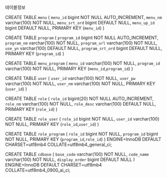 테이블정보

CREATE TABLE `menu` (
  `menu_id` bigint NOT NULL AUTO_INCREMENT,
  `menu_nm` varchar(100) NOT NULL,
  `menu_srt_ord` bigint DEFAULT NULL,
  `menu_up_id` bigint DEFAULT NULL,
  PRIMARY KEY (`menu_id`)
)

CREATE TABLE `program` (
  `program_id` bigint NOT NULL AUTO_INCREMENT,
  `program_nm` varchar(100) NOT NULL,
  `program_url` varchar(100) NOT NULL,
  `use_yn` varchar(100) DEFAULT NULL,
  `program_srt_ord` bigint DEFAULT NULL,
  PRIMARY KEY (`program_id`)
)

CREATE TABLE `menu_program` (
`menu_id` varchar(100) NOT NULL,
`program_id` varchar(100) NOT NULL,
PRIMARY KEY (`menu_id`,`program_id`)
)

CREATE TABLE `user` (
`user_id` varchar(100) NOT NULL,
`user_pw` varchar(100) NOT NULL,
`user_nm` varchar(100) NOT NULL,
PRIMARY KEY (`user_id`)
)

CREATE TABLE `role` (
`role_id` bigint(20) NOT NULL AUTO_INCREMENT,
`role_nm` varchar(100) NOT NULL,
`role_desc` varchar(100) DEFAULT NULL,
PRIMARY KEY (`role_id`)
)

CREATE TABLE `role_user` (
`role_id` bigint NOT NULL,
`user_id` varchar(100) NOT NULL,
PRIMARY KEY (`role_id`,`user_id`)
)

CREATE TABLE `role_program` (
`role_id` bigint NOT NULL,
`program_id` bigint NOT NULL,
PRIMARY KEY (`program_id`,`role_id`)
) ENGINE=InnoDB DEFAULT CHARSET=utf8mb4 COLLATE=utf8mb4_general_ci;

CREATE TABLE `cdbase` (
`base_code` varchar(100) NOT NULL,
`code_name` varchar(100) NOT NULL,
`display_order` bigint DEFAULT NULL
) ENGINE=InnoDB DEFAULT CHARSET=utf8mb4 COLLATE=utf8mb4_0900_ai_ci;